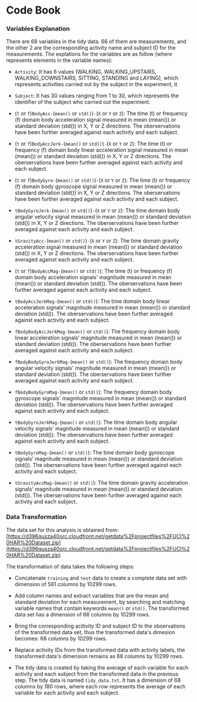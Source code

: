 Code Book
===========

### Variables Explanation

There are 68 variables in the tidy data. 66 of them are measurements, and the other 2 are the corresponding activity name and subject ID for the measurements. The explations for the variables are as follow (where ` ` represents elements in the variable names):

* `Activity`: It has 6 values (WALKING, WALKING_UPSTAIRS, WALKING_DOWNSTAIRS, SITTING, STANDING and LAYING), which represents activities carried out by the subject in the experiment, it

* `Subject`: It has 30 values ranging from 1 to 30, which represents the identifier of the subject who carried out the experiment.

* (`t` or `f`)`BodyAcc-`(`mean()` or `std()`)`-`(`X` or `Y` or `Z`): The time (t) or frequency (f) domain body acceleration signal measured in mean (mean()) or standard deviation (std()) in X, Y or Z directions. The oberservations have been further averaged against each activity and each subject.

* (`t` or `f`)`BodyAccJerk-`(`mean()` or `std()`)`-`(`X` or `Y` or `Z`): The time (t) or frequency (f) domain body linear acceleration signal measured in mean (mean()) or standard deviation (std()) in X, Y or Z directions. The oberservations have been further averaged against each activity and each subject.

* (`t` or `f`)`BodyGyro-`(`mean()` or `std()`)`-`(`X` or `Y` or `Z`): The time (t) or frequency (f) domain body gyroscope signal measured in mean (mean()) or standard deviation (std()) in X, Y or Z directions. The oberservations have been further averaged against each activity and each subject.

* `tBodyGyroJerk-`(`mean()` or `std()`)`-`(`X` or `Y` or `Z`): The time domain body angular velocity signal measured in mean (mean()) or standard deviation (std()) in X, Y or Z directions. The oberservations have been further averaged against each activity and each subject.

* `tGravityAcc-`(`mean()` or `std()`)`-`(`X` or `Y` or `Z`): The time domain gravity acceleration signal measured in mean (mean()) or standard deviation (std()) in X, Y or Z directions. The oberservations have been further averaged against each activity and each subject.

* (`t` or `f`)`BodyAccMag-`(`mean()` or `std()`): The time (t) or frequency (f) domain body acceleration signals' magnitude measured in mean (mean()) or standard deviation (std()). The oberservations have been further averaged against each activity and each subject.

* `tBodyAccJerkMag-`(`mean()` or `std()`): The time domain body linear acceleration signals' magnitude measured in mean (mean()) or standard deviation (std()). The oberservations have been further averaged against each activity and each subject.

* `fBodyBodyAccJerkMag-`(`mean()` or `std()`): The frequency domain body linear acceleration signals' magnitude measured in mean (mean()) or standard deviation (std()). The oberservations have been further averaged against each activity and each subject.

* `fBodyBodyGyroJerkMag-`(`mean()` or `std()`): The frequency domain body angular velocity signals' magnitude measured in mean (mean()) or standard deviation (std()). The oberservations have been further averaged against each activity and each subject.

* `fBodyBodyGyroMag-`(`mean()` or `std()`): The frequency domain body gyroscope signals' magnitude measured in mean (mean()) or standard deviation (std()). The oberservations have been further averaged against each activity and each subject.

* `tBodyGyroJerkMag-`(`mean()` or `std()`): The time domain body angular velocity signals' magnitude measured in mean (mean()) or standard deviation (std()). The oberservations have been further averaged against each activity and each subject.

* `tBodyGyroMag-`(`mean()` or `std()`): The time domain body gyroscope signals' magnitude measured in mean (mean()) or standard deviation (std()). The oberservations have been further averaged against each activity and each subject.

* `tGravityAccMag-`(`mean()` or `std()`): The time domain gravity acceleration signals' magnitude measured in mean (mean()) or standard deviation (std()). The oberservations have been further averaged against each activity and each subject.

### Data Transformation

The data set for this analysis is obtained from: 
[https://d396qusza40orc.cloudfront.net/getdata%2Fprojectfiles%2FUCI%20HAR%20Dataset.zip](https://d396qusza40orc.cloudfront.net/getdata%2Fprojectfiles%2FUCI%20HAR%20Dataset.zip)

The transformation of data takes the following steps:

* Concatenate `training` and `test` data to create a complete data set with dimension of 561 columns by 10299 rows.

* Add column names and extract variables that are the mean and standard deviation for each measurement, by searching and matching variable names that contain keywords `mean()` or `std()`. The transformed data set has a dimension of 66 columns by 10299 rows.

* Bring the corresponding acitivity ID and subject ID to the observations of the transformed data set, thus the transformed data's dimesion becomes: 68 columns by 10299 rows.

* Replace activity IDs from the transformed data with activity labels, the transformed data's dimension remains as 68 columns by 10299 rows.

* The tidy data is created by taking the average of each variable for each activity and each subject from the transformed data in the previous step. The tidy data is named `tidy_data.txt`. It has a dimension of 68 columns by 180 rows, where each row represents the average of each variable for each activity and each subject.
